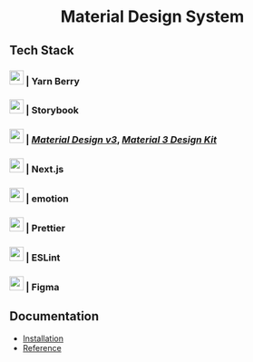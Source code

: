 <h1 align="center">Material Design System</h1>

## **Tech Stack**

### <img height="25" src="https://avatars.githubusercontent.com/u/22247014?s=200&v=4" /> | Yarn Berry

### <img height="25" src="https://avatars.githubusercontent.com/u/22632046?s=200&v=4"> | Storybook

### <img height="25" src="https://m3.material.io/static/assets/m3-favicon.ico"> | [_Material Design v3_](https://m3.material.io/), [_Material 3 Design Kit_](https://www.figma.com/community/file/1035203688168086460)

### <img height="25" src="https://camo.githubusercontent.com/f21f1fa29dfe5e1d0772b0efe2f43eca2f6dc14f2fede8d9cbef4a3a8210c91d/68747470733a2f2f6173736574732e76657263656c2e636f6d2f696d6167652f75706c6f61642f76313636323133303535392f6e6578746a732f49636f6e5f6c696768745f6261636b67726f756e642e706e67"> | Next.js

### <img height="25" src="https://avatars.githubusercontent.com/u/31557565?s=200&v=4"> | emotion

### <img height="25" src="https://avatars.githubusercontent.com/u/25822731?s=200&v=4"> | Prettier

### <img height="25" src="https://avatars.githubusercontent.com/u/6019716?s=200&v=4"> | ESLint

### <img height="25" src="https://avatars.githubusercontent.com/u/5155369?s=200&v=4"> | Figma

## **Documentation**

- [Installation](./docs/Installation.md)
- [Reference](./docs/Reference.md)
